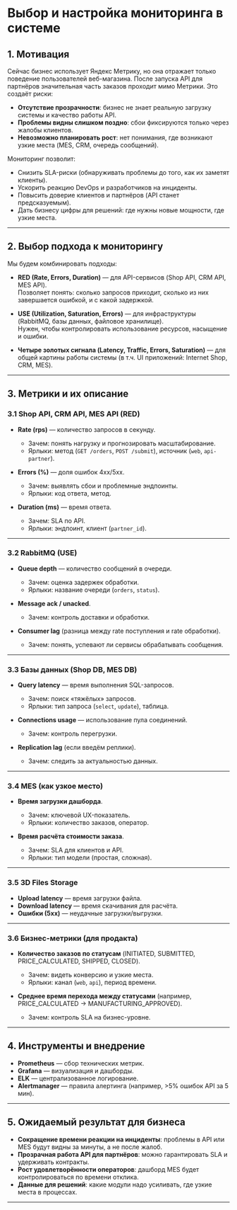 # Выбор и настройка мониторинга в системе

## 1. Мотивация

Сейчас бизнес использует Яндекс Метрику, но она отражает только поведение пользователей веб-магазина. После запуска API для партнёров значительная часть заказов проходит мимо Метрики. Это создаёт риски:

- **Отсутствие прозрачности**: бизнес не знает реальную загрузку системы и качество работы API.
- **Проблемы видны слишком поздно**: сбои фиксируются только через жалобы клиентов.
- **Невозможно планировать рост**: нет понимания, где возникают узкие места (MES, CRM, очередь сообщений).

Мониторинг позволит:
- Снизить SLA-риски (обнаруживать проблемы до того, как их заметят клиенты).
- Ускорить реакцию DevOps и разработчиков на инциденты.
- Повысить доверие клиентов и партнёров (API станет предсказуемым).
- Дать бизнесу цифры для решений: где нужны новые мощности, где узкие места.

---

## 2. Выбор подхода к мониторингу

Мы будем комбинировать подходы:

- **RED (Rate, Errors, Duration)** — для API-сервисов (Shop API, CRM API, MES API).  
  Позволяет понять: сколько запросов приходит, сколько из них завершается ошибкой, и с какой задержкой.

- **USE (Utilization, Saturation, Errors)** — для инфраструктуры (RabbitMQ, базы данных, файловое хранилище).  
  Нужен, чтобы контролировать использование ресурсов, насыщение и ошибки.

- **Четыре золотых сигнала (Latency, Traffic, Errors, Saturation)** — для общей картины работы системы (в т.ч. UI приложений: Internet Shop, CRM, MES).

---

## 3. Метрики и их описание

### 3.1 Shop API, CRM API, MES API (RED)
- **Rate (rps)** — количество запросов в секунду.
    - Зачем: понять нагрузку и прогнозировать масштабирование.
    - Ярлыки: метод (`GET /orders`, `POST /submit`), источник (`web`, `api-partner`).

- **Errors (%)** — доля ошибок 4xx/5xx.
    - Зачем: выявлять сбои и проблемные эндпоинты.
    - Ярлыки: код ответа, метод.

- **Duration (ms)** — время ответа.
    - Зачем: SLA по API.
    - Ярлыки: эндпоинт, клиент (`partner_id`).

---

### 3.2 RabbitMQ (USE)
- **Queue depth** — количество сообщений в очереди.
    - Зачем: оценка задержек обработки.
    - Ярлыки: название очереди (`orders`, `status`).

- **Message ack / unacked**.
    - Зачем: контроль доставки и обработки.

- **Consumer lag** (разница между rate поступления и rate обработки).
    - Зачем: понять, успевают ли сервисы обрабатывать сообщения.

---

### 3.3 Базы данных (Shop DB, MES DB)
- **Query latency** — время выполнения SQL-запросов.
    - Зачем: поиск «тяжёлых» запросов.
    - Ярлыки: тип запроса (`select`, `update`), таблица.

- **Connections usage** — использование пула соединений.
    - Зачем: контроль перегрузки.

- **Replication lag** (если введём реплики).
    - Зачем: следить за актуальностью данных.

---

### 3.4 MES (как узкое место)
- **Время загрузки дашборда**.
    - Зачем: ключевой UX-показатель.
    - Ярлыки: количество заказов, оператор.

- **Время расчёта стоимости заказа**.
    - Зачем: SLA для клиентов и API.
    - Ярлыки: тип модели (простая, сложная).

---

### 3.5 3D Files Storage
- **Upload latency** — время загрузки файла.
- **Download latency** — время скачивания для расчёта.
- **Ошибки (5xx)** — неудачные загрузки/выгрузки.

---

### 3.6 Бизнес-метрики (для продакта)
- **Количество заказов по статусам** (INITIATED, SUBMITTED, PRICE_CALCULATED, SHIPPED, CLOSED).
    - Зачем: видеть конверсию и узкие места.
    - Ярлыки: канал (`web`, `api`), период времени.

- **Среднее время перехода между статусами** (например, PRICE_CALCULATED → MANUFACTURING_APPROVED).
    - Зачем: контроль SLA на бизнес-уровне.

---

## 4. Инструменты и внедрение

- **Prometheus** — сбор технических метрик.
- **Grafana** — визуализация и дашборды.
- **ELK** — централизованное логирование.
- **Alertmanager** — правила алертинга (например, >5% ошибок API за 5 мин).

---

## 5. Ожидаемый результат для бизнеса

- **Сокращение времени реакции на инциденты**: проблемы в API или MES будут видны за минуты, а не после жалоб.
- **Прозрачная работа API для партнёров**: можно гарантировать SLA и удерживать контракты.
- **Рост удовлетворённости операторов**: дашборд MES будет контролироваться по времени отклика.
- **Данные для решений**: какие модули надо усиливать, где узкие места в процессах.

---

